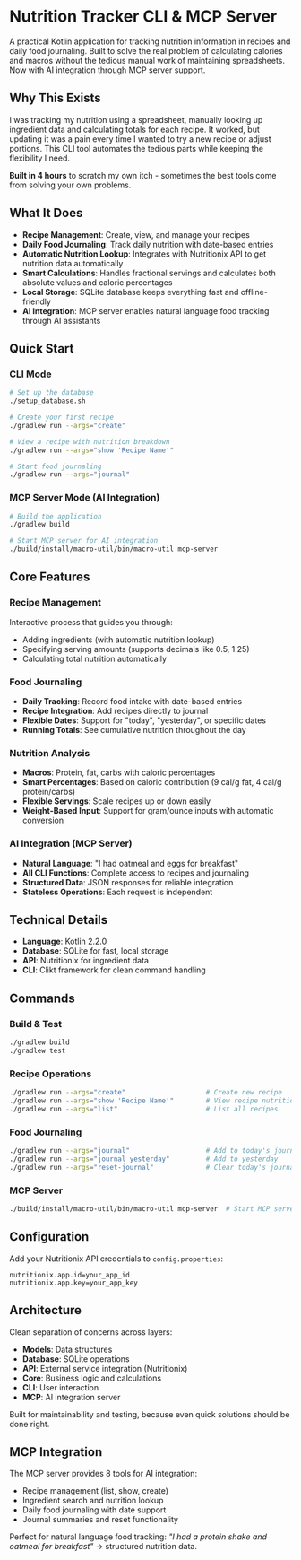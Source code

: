 # Nutrition Tracker CLI & MCP Server

A practical Kotlin application for tracking nutrition information in recipes and daily food journaling. Built to solve the real problem of calculating calories and macros without the tedious manual work of maintaining spreadsheets. Now with AI integration through MCP server support.

## Why This Exists

I was tracking my nutrition using a spreadsheet, manually looking up ingredient data and calculating totals for each recipe. It worked, but updating it was a pain every time I wanted to try a new recipe or adjust portions. This CLI tool automates the tedious parts while keeping the flexibility I need.

**Built in 4 hours** to scratch my own itch - sometimes the best tools come from solving your own problems.

## What It Does

- **Recipe Management**: Create, view, and manage your recipes
- **Daily Food Journaling**: Track daily nutrition with date-based entries
- **Automatic Nutrition Lookup**: Integrates with Nutritionix API to get nutrition data automatically
- **Smart Calculations**: Handles fractional servings and calculates both absolute values and caloric percentages
- **Local Storage**: SQLite database keeps everything fast and offline-friendly
- **AI Integration**: MCP server enables natural language food tracking through AI assistants

## Quick Start

### CLI Mode
```bash
# Set up the database
./setup_database.sh

# Create your first recipe
./gradlew run --args="create"

# View a recipe with nutrition breakdown
./gradlew run --args="show 'Recipe Name'"

# Start food journaling
./gradlew run --args="journal"
```

### MCP Server Mode (AI Integration)
```bash
# Build the application
./gradlew build

# Start MCP server for AI integration
./build/install/macro-util/bin/macro-util mcp-server
```

## Core Features

### Recipe Management
Interactive process that guides you through:
- Adding ingredients (with automatic nutrition lookup)
- Specifying serving amounts (supports decimals like 0.5, 1.25)
- Calculating total nutrition automatically

### Food Journaling
- **Daily Tracking**: Record food intake with date-based entries
- **Recipe Integration**: Add recipes directly to journal
- **Flexible Dates**: Support for "today", "yesterday", or specific dates
- **Running Totals**: See cumulative nutrition throughout the day

### Nutrition Analysis
- **Macros**: Protein, fat, carbs with caloric percentages
- **Smart Percentages**: Based on caloric contribution (9 cal/g fat, 4 cal/g protein/carbs)
- **Flexible Servings**: Scale recipes up or down easily
- **Weight-Based Input**: Support for gram/ounce inputs with automatic conversion

### AI Integration (MCP Server)
- **Natural Language**: "I had oatmeal and eggs for breakfast"
- **All CLI Functions**: Complete access to recipes and journaling
- **Structured Data**: JSON responses for reliable integration
- **Stateless Operations**: Each request is independent

## Technical Details

- **Language**: Kotlin 2.2.0
- **Database**: SQLite for fast, local storage
- **API**: Nutritionix for ingredient data
- **CLI**: Clikt framework for clean command handling

## Commands

### Build & Test
```bash
./gradlew build
./gradlew test
```

### Recipe Operations
```bash
./gradlew run --args="create"                    # Create new recipe
./gradlew run --args="show 'Recipe Name'"        # View recipe nutrition
./gradlew run --args="list"                      # List all recipes
```

### Food Journaling
```bash
./gradlew run --args="journal"                   # Add to today's journal
./gradlew run --args="journal yesterday"         # Add to yesterday
./gradlew run --args="reset-journal"             # Clear today's journal
```

### MCP Server
```bash
./build/install/macro-util/bin/macro-util mcp-server  # Start MCP server
```

## Configuration

Add your Nutritionix API credentials to `config.properties`:
```
nutritionix.app.id=your_app_id
nutritionix.app.key=your_app_key
```

## Architecture

Clean separation of concerns across layers:
- **Models**: Data structures
- **Database**: SQLite operations
- **API**: External service integration (Nutritionix)
- **Core**: Business logic and calculations
- **CLI**: User interaction
- **MCP**: AI integration server

Built for maintainability and testing, because even quick solutions should be done right.

## MCP Integration

The MCP server provides 8 tools for AI integration:
- Recipe management (list, show, create)
- Ingredient search and nutrition lookup
- Daily food journaling with date support
- Journal summaries and reset functionality

Perfect for natural language food tracking: *"I had a protein shake and oatmeal for breakfast"* → structured nutrition data.